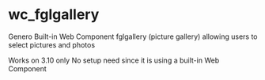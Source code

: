 # wc_fglgallery
Genero Built-in Web Component fglgallery (picture gallery) allowing users to select pictures and photos

Works on 3.10 only
No setup need since it is using a built-in Web Component
